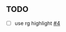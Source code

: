 ## TODO 

- [ ] use rg highlight [#4](https://github.com/nvim-telescope/telescope-live-grep-args.nvim/issues/4)
